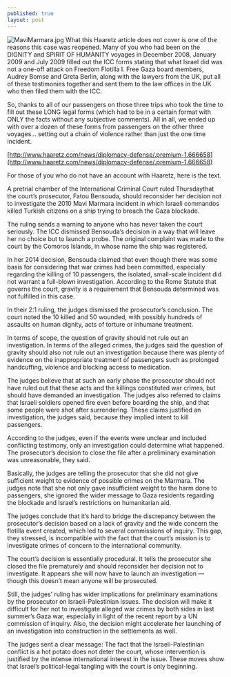 ```yaml
---
published: true
layout: post
---
```


![MaviMarmara.jpg]({{site.baseurl}}/images/MaviMarmara.jpg)
What this Haaretz article does not cover is one of the reasons this case was reopened. Many of you who had been on the DIGNITY and SPIRIT OF HUMANITY voyages in December 2008, January 2009 and July 2009 filled out the ICC forms stating that what Israel did was not a one-off attack on Freedom Flotilla I. Free Gaza board members, Audrey Bomse and Greta Berlin, along with the lawyers from the UK, put all of these testimonies together and sent them to the law offices in the UK who then filed them with the ICC.

   So, thanks to all of our passengers on those three trips who took the time to fill out these LONG legal forms (which had to be in a certain format with ONLY the facts without any subjective comments). All in all, we ended up with over a dozen of these forms from passengers on the other three voyages... setting out a chain of violence rather than just the one time incident.
   
   [http://www.haaretz.com/news/diplomacy-defense/.premium-1.666658](http://www.haaretz.com/news/diplomacy-defense/.premium-1.666658)
   
   For those of you who do not have an account with Haaretz, here is the text.
   
   A pretrial chamber of the International Criminal Court ruled Thursdaythat the court’s prosecutor, Fatou Bensouda, should reconsider her decision not to investigate the 2010 Mavi Marmara incident in which Israeli commandos killed Turkish citizens on a ship trying to breach the Gaza blockade.

   The ruling sends a warning to anyone who has never taken the court seriously. The ICC dismissed Bensouda’s decision in a way that will leave her no choice but to launch a probe. The original complaint was made to the court by the Comoros Islands, in whose name the ship was registered.

   In her 2014 decision, Bensouda claimed that even though there was some basis for considering that war crimes had been committed, especially regarding the killing of 10 passengers, the isolated, small-scale incident did not warrant a full-blown investigation. According to the Rome Statute that governs the court, gravity is a requirement that Bensouda determined was not fulfilled in this case.

   In their 2:1 ruling, the judges dismissed the prosecutor’s conclusion. The court noted the 10 killed and 50 wounded, with possibly hundreds of assaults on human dignity, acts of torture or inhumane treatment.

   In terms of scope, the question of gravity should not rule out an investigation. In terms of the alleged crimes, the judges said the question of gravity should also not rule out an investigation because there was plenty of evidence on the inappropriate treatment of passengers such as prolonged handcuffing, violence and blocking access to medication.

   The judges believe that at such an early phase the prosecutor should not have ruled out that these acts and the killings constituted war crimes, but should have demanded an investigation. The judges also referred to claims that Israeli soldiers opened fire even before boarding the ship, and that some people were shot after surrendering. These claims justified an investigation, the judges said, because they implied intent to kill passengers.

   According to the judges, even if the events were unclear and included conflicting testimony, only an investigation could determine what happened. The prosecutor’s decision to close the file after a preliminary examination was unreasonable, they said.

   Basically, the judges are telling the prosecutor that she did not give sufficient weight to evidence of possible crimes on the Marmara. The judges note that she not only gave insufficient weight to the harm done to passengers, she ignored the wider message to Gaza residents regarding the blockade and Israel’s restrictions on humanitarian aid.

   The judges conclude that it’s hard to bridge the discrepancy between the prosecutor’s decision based on a lack of gravity and the wide concern the flotilla event created, which led to several commissions of inquiry. This gap, they stressed, is incompatible with the fact that the court’s mission is to investigate crimes of concern to the international community.

   The court’s decision is essentially procedural. It tells the prosecutor she closed the file prematurely and should reconsider her decision not to investigate. It appears she will now have to launch an investigation — though this doesn’t mean anyone will be prosecuted.

   Still, the judges’ ruling has wider implications for preliminary examinations by the prosecutor on Israeli-Palestinian issues. The decision will make it difficult for her not to investigate alleged war crimes by both sides in last summer’s Gaza war, especially in light of the recent report by a UN commission of inquiry. Also, the decision might accelerate her launching of an investigation into construction in the settlements as well.

   The judges sent a clear message: The fact that the Israeli-Palestinian conflict is a hot potato does not deter the court, whose intervention is justified by the intense international interest in the issue. These moves show that Israel’s political-legal tangling with the court is only beginning.




